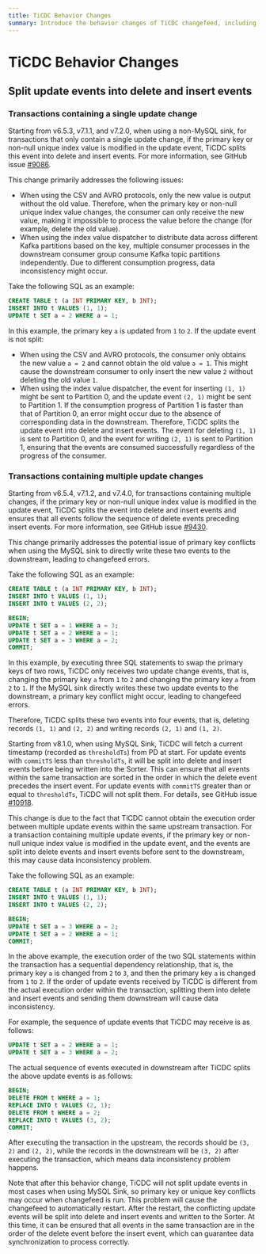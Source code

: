```yaml
---
title: TiCDC Behavior Changes
summary: Introduce the behavior changes of TiCDC changefeed, including the reasons and the impact of these changes.
---
```


# TiCDC Behavior Changes

## Split update events into delete and insert events

### Transactions containing a single update change

Starting from v6.5.3, v7.1.1, and v7.2.0, when using a non-MySQL sink, for transactions that only contain a single update change, if the primary key or non-null unique index value is modified in the update event, TiCDC splits this event into delete and insert events. For more information, see GitHub issue [#9086](https://github.com/pingcap/tiflow/issues/9086).

This change primarily addresses the following issues:

* When using the CSV and AVRO protocols, only the new value is output without the old value. Therefore, when the primary key or non-null unique index value changes, the consumer can only receive the new value, making it impossible to process the value before the change (for example, delete the old value).
* When using the index value dispatcher to distribute data across different Kafka partitions based on the key, multiple consumer processes in the downstream consumer group consume Kafka topic partitions independently. Due to different consumption progress, data inconsistency might occur.

Take the following SQL as an example:

```sql
CREATE TABLE t (a INT PRIMARY KEY, b INT);
INSERT INTO t VALUES (1, 1);
UPDATE t SET a = 2 WHERE a = 1;
```

In this example, the primary key `a` is updated from `1` to `2`. If the update event is not split:

* When using the CSV and AVRO protocols, the consumer only obtains the new value `a = 2` and cannot obtain the old value `a = 1`. This might cause the downstream consumer to only insert the new value `2` without deleting the old value `1`.
* When using the index value dispatcher, the event for inserting `(1, 1)` might be sent to Partition 0, and the update event `(2, 1)` might be sent to Partition 1. If the consumption progress of Partition 1 is faster than that of Partition 0, an error might occur due to the absence of corresponding data in the downstream. Therefore, TiCDC splits the update event into delete and insert events. The event for deleting `(1, 1)` is sent to Partition 0, and the event for writing `(2, 1)` is sent to Partition 1, ensuring that the events are consumed successfully regardless of the progress of the consumer.

### Transactions containing multiple update changes

Starting from v6.5.4, v7.1.2, and v7.4.0, for transactions containing multiple changes, if the primary key or non-null unique index value is modified in the update event, TiCDC splits the event into delete and insert events and ensures that all events follow the sequence of delete events preceding insert events. For more information, see GitHub issue [#9430](https://github.com/pingcap/tiflow/issues/9430).

This change primarily addresses the potential issue of primary key conflicts when using the MySQL sink to directly write these two events to the downstream, leading to changefeed errors.

Take the following SQL as an example:

```sql
CREATE TABLE t (a INT PRIMARY KEY, b INT);
INSERT INTO t VALUES (1, 1);
INSERT INTO t VALUES (2, 2);

BEGIN;
UPDATE t SET a = 1 WHERE a = 3;
UPDATE t SET a = 2 WHERE a = 1;
UPDATE t SET a = 3 WHERE a = 2;
COMMIT;
```

In this example, by executing three SQL statements to swap the primary keys of two rows, TiCDC only receives two update change events, that is, changing the primary key `a` from `1` to `2` and changing the primary key `a` from `2` to `1`. If the MySQL sink directly writes these two update events to the downstream, a primary key conflict might occur, leading to changefeed errors.

Therefore, TiCDC splits these two events into four events, that is, deleting records `(1, 1)` and `(2, 2)` and writing records `(2, 1)` and `(1, 2)`.

Starting from v8.1.0, when using MySQL Sink, TiCDC will fetch a current timestamp (recorded as `thresholdTs`) from PD at start. For update events with `commitTS` less than `thresholdTs`, it will be split into delete and insert events before being written into the Sorter. This can ensure that all events within the same transaction are sorted in the order in which the delete event precedes the insert event. For update events with `commitTS` greater than or equal to `thresholdTs`, TiCDC will not split them. For details, see GitHub issue [#10918](https://github.com/pingcap/tiflow/issues/10918).

This change is due to the fact that TiCDC cannot obtain the execution order between multiple update events within the same upstream transaction. For a transaction containing multiple update events, if the primary key or non-null unique index value is modified in the update event, and the events are split into delete events and insert events before sent to the downstream, this may cause data inconsistency problem.

Take the following SQL as an example:

```sql
CREATE TABLE t (a INT PRIMARY KEY, b INT);
INSERT INTO t VALUES (1, 1);
INSERT INTO t VALUES (2, 2);

BEGIN;
UPDATE t SET a = 3 WHERE a = 2;
UPDATE t SET a = 2 WHERE a = 1;
COMMIT;
```

In the above example, the execution order of the two SQL statements within the transaction has a sequential dependency relationship, that is, the primary key `a` is changed from `2` to `3`, and then the primary key `a` is changed from `1` to `2`. If the order of update events received by TiCDC is different from the actual execution order within the transaction, splitting them into delete and insert events and sending them downstream will cause data inconsistency.

For example, the sequence of update events that TiCDC may receive is as follows:

```sql
UPDATE t SET a = 2 WHERE a = 1;
UPDATE t SET a = 3 WHERE a = 2;
```

The actual sequence of events executed in downstream after TiCDC splits the above update events is as follows:

```sql
BEGIN;
DELETE FROM t WHERE a = 1;
REPLACE INTO t VALUES (2, 1);
DELETE FROM t WHERE a = 2;
REPLACE INTO t VALUES (3, 2);
COMMIT;
```

After executing the transaction in the upstream, the records should be `(3, 2)` and `(2, 2)`, while the records in the downstream will be `(3, 2)` after executing the transaction, which means data inconsistency problem happens.

Note that after this behavior change, TiCDC will not split update events in most cases when using MySQL Sink, so primary key or unique key conflicts may occur when changefeed is run. This problem will cause the changefeed to automatically restart. After the restart, the conflicting update events will be split into delete and insert events and written to the Sorter. At this time, it can be ensured that all events in the same transaction are in the order of the delete event before the insert event, which can guarantee data synchronization to process correctly.
